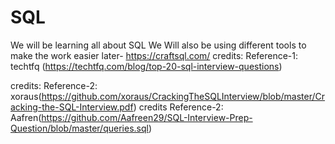 # SQL

We will be learning all about SQL
We Will also be using different tools to make the work easier later- https://craftsql.com/
credits: Reference-1: techtfq (https://techtfq.com/blog/top-20-sql-interview-questions)

credits: Reference-2: xoraus(https://github.com/xoraus/CrackingTheSQLInterview/blob/master/Cracking-the-SQL-Interview.pdf)
credits Reference-2: Aafren(https://github.com/Aafreen29/SQL-Interview-Prep-Question/blob/master/queries.sql)
